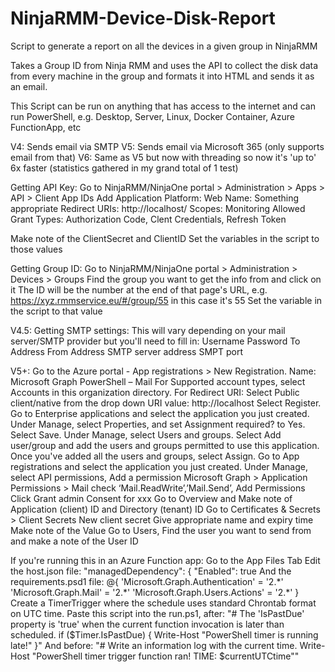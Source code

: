 # NinjaRMM-Device-Disk-Report
Script to generate a report on all the devices in a given group in NinjaRMM

Takes a Group ID from Ninja RMM and uses the API to collect the disk data from every machine in the group and formats it into HTML and sends it as an email.

This Script can be run on anything that has access to the internet and can run PowerShell, e.g. Desktop, Server, Linux, Docker Container, Azure FunctionApp, etc

V4: Sends email via SMTP
V5: Sends email via Microsoft 365 (only supports email from that)
V6: Same as V5 but now with threading so now it's 'up to' 6x faster (statistics gathered in my grand total of 1 test)


Getting API Key:
  Go to NinjaRMM/NinjaOne portal > Administration > Apps > API > Client App IDs
  Add
  Application Platform: Web
  Name: Something appropriate
  Redirect URIs: http://localhost/
  Scopes: Monitoring
  Allowed Grant Types: Authorization Code, Clent Credentials, Refresh Token

  Make note of the ClientSecret and ClientID
  Set the variables in the script to those values

Getting Group ID:
  Go to NinjaRMM/NinjaOne portal > Administration > Devices > Groups
  Find the group you want to get the info from and click on it
  The ID will be the number at the end of that page's URL, e.g. https://xyz.rmmservice.eu/#/group/55 in this case it's 55
  Set the variable in the script to that value

V4.5:
  Getting SMTP settings:
    This will vary depending on your mail server/SMTP provider but you'll need to fill in:
    Username
    Password
    To Address
    From Address
    SMTP server address
    SMPT port

V5+:
  Go to the Azure portal - App registrations > New Registration.
    Name: Microsoft Graph PowerShell – Mail
    For Supported account types, select Accounts in this organization directory. 
    For Redirect URI: 
      Select Public client/native from the drop down
      URI value: http://localhost
    Select Register.
  Go to Enterprise applications and select the application you just created.
    Under Manage, select Properties, and set Assignment required? to Yes.
    Select Save.
    Under Manage, select Users and groups.
    Select Add user/group and add the users and groups permitted to use this application.
    Once you've added all the users and groups, select Assign.
  Go to App registrations and select the application you just created.
    Under Manage, select API permissions, Add a permission
      Microsoft Graph > Application Permissions > Mail 
      check ‘Mail.ReadWrite’,’Mail.Send’, Add Permissions
      Click Grant admin Consent for xxx
    Go to Overview and Make note of Application (client) ID and Directory (tenant) ID
    Go to Certificates & Secrets > Client Secrets
      New client secret 
      Give appropriate name and expiry time
      Make note of the Value
    Go to Users, Find the user you want to send from and make a note of the User ID

  If you're running this in an Azure Function app:
    Go to the App Files Tab
    Edit the host.json file:
      "managedDependency": {
      "Enabled": true
    And the requirements.psd1 file:
      @{
        'Microsoft.Graph.Authentication' = '2.\*'
        'Microsoft.Graph.Mail' = '2.\*'
        'Microsoft.Graph.Users.Actions' = '2.\*'
      }
  Create a TimerTrigger where the schedule uses standard Chrontab format on UTC time.
  Paste this script into the run.ps1, after:
  "# The 'IsPastDue' property is 'true' when the current function invocation is later than scheduled.
  if ($Timer.IsPastDue) {
      Write-Host "PowerShell timer is running late!"
  }"
  And before:
  "# Write an information log with the current time.
  Write-Host "PowerShell timer trigger function ran! TIME: $currentUTCtime""























